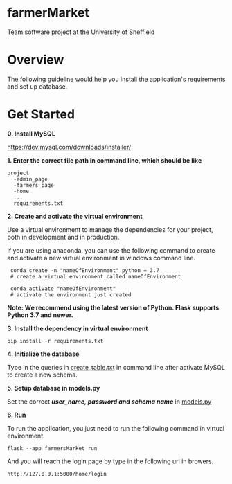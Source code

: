 # farmerMarket
Team software project at the University of Sheffield

# Overview

The following guideline would help you install the application's requirements and set up database.

# **Get Started**

**0. Install MySQL**

https://dev.mysql.com/downloads/installer/


**1. Enter the correct file path in command line, which should be like**
```
project
  -admin_page
  -farmers_page
  -home
  ...
  requirements.txt
 ```
 
 
 **2. Create and activate the virtual environment**

 Use a virtual environment to manage the dependencies for your project, both in development and in production.
 
 If you are using anaconda, you can use the following command to create and activate a new virtual environment in windows command line.
 ```
  conda create -n "nameOfEnvironment" python = 3.7
  # create a virtual environment called nameOfEnvironment
  
  conda activate "nameOfEnvironment"
  # activate the environment just created
 ```
 
 **Note: We recommend using the latest version of Python. Flask supports Python 3.7 and newer.**
 
 
  **3. Install the dependency in virtual environment**
  
   ```
  pip install -r requirements.txt
   ```
   
   
   **4. Initialize the database**
   
   Type in the queries in [create_table.txt](https://github.com/ghZHM/farmerMarket/blob/main/create_table.txt) in command line after activate MySQL to create a new schema.
   
   
   **5. Setup database in models.py**
   
   Set the correct ***user_name, password and schema name*** in [models.py](https://github.com/ghZHM/farmerMarket/blob/main/models.py#L6)
 
 
   **6. Run**
   
   To run the application, you just need to run the following command in virtual environment.
   ```
   flask --app farmersMarket run
   ```
   And you will reach the login page by type in the following url in browers.
   ```
   http://127.0.0.1:5000/home/login
   ```
